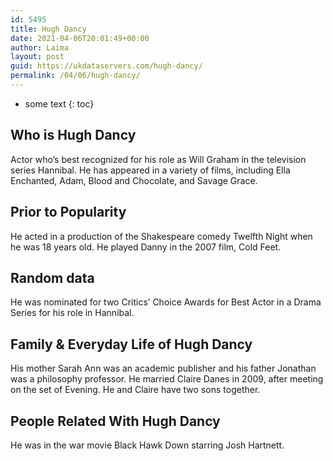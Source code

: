 ```yaml
---
id: 5495
title: Hugh Dancy
date: 2021-04-06T20:01:49+00:00
author: Laima
layout: post
guid: https://ukdataservers.com/hugh-dancy/
permalink: /04/06/hugh-dancy/
---
```


* some text
{: toc}


## Who is Hugh Dancy
                  
                  
                  
Actor who&#8217;s best recognized for his role as Will Graham in the television series Hannibal. He has appeared in a variety of films, including Ella Enchanted, Adam, Blood and Chocolate, and Savage Grace. 
                  
              
            
              
            
                
                
                
## Prior to Popularity
                  
                  
                  
He acted in a production of the Shakespeare comedy Twelfth Night when he was 18 years old. He played Danny in the 2007 film, Cold Feet.
                  
              
            
              
            
                
                
                
## Random data
                  
                  
                  
He was nominated for two Critics&#8217; Choice Awards for Best Actor in a Drama Series for his role in Hannibal.
                  
              
            
              
            
                
                
                
## Family & Everyday Life of Hugh Dancy
                  
                  
                  
His mother Sarah Ann was an academic publisher and his father Jonathan was a philosophy professor. He married Claire Danes in 2009, after meeting on the set of Evening. He and Claire have two sons together.
                  
              
            
              
            
                
                
                
## People Related With Hugh Dancy
                  
                  
                  
He was in the war movie Black Hawk Down starring Josh Hartnett.
                  
              
            
              
            
                
              
            
              
              
            
            
              
            
          
          
          